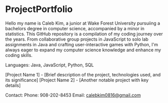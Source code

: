 # ProjectPortfolio
Hello my name is Caleb Kim, a junior at Wake Forest University pursuiing a bachelors degree in computer science, accompanied by a minor in statistics. This GitHub repository is a compilation of my coding journey over the years. From collaborative group projects in JavaScript to solo lab assignments in Java and crafting user-interactive games with Python, I'm always eager to expand my computer science knowledge and enhance my coding skills.

Languages: Java, JavaScript, Python, SQL

[Project Name 1] - [Brief description of the project, technologies used, and its significance]
[Project Name 2] - [Another notable project with key details]

Contact:
Phone: 908-202-8453
Email: calebkim0816@gmail.com
